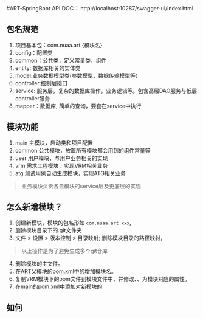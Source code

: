 #ART-SpringBoot
API DOC： http://localhost:10287/swagger-ui/index.html
## 包名规范
1. 项目基本包：com.nuaa.art.{模块名}
2. config：配置类
3. common：公共类，定义常量类，组件
4. entity: 数据库相关的实体类
5. model:业务数据模型类(参数模型，数据传输模型等）
6. controller:控制层接口
7. service: 服务层，复杂的数据库操作，业务逻辑等。包含高层DAO服务与低层controller服务
8. mapper：数据库, 简单的查询，要套在service中执行

## 模块功能
1. main 主模块，启动类和项目配置
2. common 公共模块，放置所有模块都会用到的组件常量等
3. user 用户模块，与用户业务相关的实现
4. vrm 需求工程模块，实现VRM相关业务
5. atg 测试用例自动生成模块，实现ATG相关业务
> 业务模块负责各自模块的service层及更底层的实现

## 怎么新增模块？
1. 创建新模块，模块的包名形如 `com.nuaa.art.xxx`, 
2. 删除模块目录下的.git文件夹
3. 文件 > 设置 > 版本控制 > 目录映射; 删除模块目录的路径映射，
> 以上操作是为了避免生成多个git仓库
4. 删除模块的主文件。
5. 在ART父模块的pom.xml中的<modules>增加模块名。
6. 复制VRM模块下的pom文件到模块文件中，并修改<artifactId>、<name>、<description>为模块对应的属性。
7. 在main的pom.xml中添加对新模块的<dependency>

## 如何